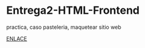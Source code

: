 # Entrega2-HTML-Frontend
practica, caso pasteleria, maquetear sitio web

<a href="index.html">ENLACE<a>
